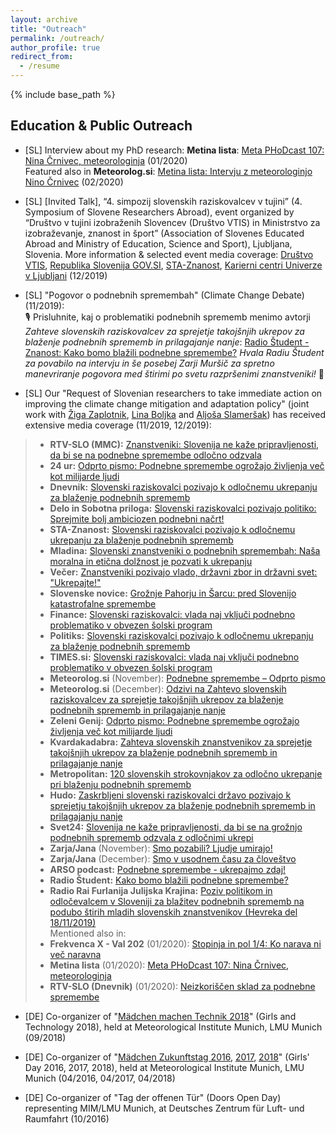 ```yaml
---
layout: archive
title: "Outreach"
permalink: /outreach/
author_profile: true
redirect_from:
  - /resume
---
```


{% include base_path %}

## Education & Public Outreach 

* [SL] Interview about my PhD research:
**Metina lista**: [Meta PHoDcast 107: Nina Črnivec, meteorologinja](https://metinalista.si/meta-phodcast-107-nina-crnivec-meteorologinja/) (01/2020) <br/> 
Featured also in
**Meteorolog.si**: [Metina lista: Intervju z meteorologinjo Nino Črnivec](http://meteorolog.si/index.php/2020/02/03/metina-lista-intervju-z-meteorologinjo-nino-crnivec/) (02/2020) <br/> 

* [SL] [Invited Talk], “4. simpozij slovenskih raziskovalcev v tujini” (4. Symposium of Slovene Researchers Abroad), event organized by “Društvo v tujini izobraženih Slovencev (Društvo VTIS) in Ministrstvo za izobraževanje, znanost in šport” (Association of Slovenes Educated Abroad and Ministry of Education, Science and Sport), Ljubljana, Slovenia. 
More information & selected event media coverage:
[Društvo VTIS](https://www.drustvovtis.si/4-simpozij-slovenskih-raziskovalcev-v-tujini/),
[Republika Slovenija GOV.SI](https://www.gov.si/dogodki/2019-12-23-4-simpozij-slovenskih-raziskovalcev-v-tujini/),
[STA-Znanost](http://znanost.sta.si/2711367/simpozij-slovenskih-raziskovalcev-v-tujini-v-luci-krozenja-znanja),
[Karierni centri Univerze v Ljubljani](https://kc.uni-lj.si/novice/4-simpozij-slovenskih-raziskovalcev-v-tujini.html) (12/2019) <br/> 

* [SL] "Pogovor o podnebnih spremembah" (Climate Change Debate) (11/2019):<br/> 
&#x1F399; Prisluhnite, kaj o problematiki podnebnih sprememb menimo avtorji _Zahteve slovenskih raziskovalcev za sprejetje takojšnjih ukrepov za blaženje podnebnih sprememb in prilagajanje nanje_: [Radio Študent - Znanost: Kako bomo blažili podnebne spremembe?](https://radiostudent.si/znanost/zr-intervju/kako-bomo-bla%C5%BEili-podnebne-spremembe?fbclid=IwAR2y3n6dfT9tYwNvE19qQpJQxxlx4NXMCNswiruB8Ier-CspBRPHdpXCQM4) _Hvala Radiu Študent za povabilo na intervju in še posebej Zarji Muršič za spretno manevriranje pogovora med štirimi po svetu razpršenimi znanstveniki!_ 🙂

* [SL] Our "Request of Slovenian researchers to take immediate action on improving the climate change mitigation and adaptation policy" (joint work with [Žiga Zaplotnik](https://zaplotnik.github.io/), [Lina Boljka](https://lina-boljka.github.io/) and [Aljoša Slameršak](https://ictaweb.uab.cat/personal_detail.php?id=4088)) has received extensive media coverage (11/2019, 12/2019):
> - **RTV-SLO (MMC):** [Znanstveniki: Slovenija ne kaže pripravljenosti, da bi se na podnebne spremembe odločno odzvala](https://www.rtvslo.si/okolje/novice/znanstveniki-slovenija-ne-kaze-pripravljenosti-da-bi-se-na-podnebne-spremembe-odlocno-odzvala/504612?fbclid=IwAR2Px1cLtDykMJxNszkG6MI1QDOM2LneGWqK70LchAvEST9RBr_VWVjM-7Y)<br/> 
> - **24 ur:** [Odprto pismo: Podnebne spremembe ogrožajo življenja več kot milijarde ljudi](https://www.24ur.com/novice/slovenija/razocarani-slovenski-znanstveniki-politiki-se-ne-zavedajo-resnosti-problema.html)<br/> 
> - **Dnevnik:** [Slovenski raziskovalci pozivajo k odločnemu ukrepanju za blaženje podnebnih sprememb](https://www.dnevnik.si/1042913601/slovenija/slovenski-raziskovalci-pozivajo-k-odlocnemu-ukrepanju-za-blazenje-podnebnih-sprememb)<br/> 
> - **Delo in Sobotna priloga:** [Slovenski raziskovalci pozivajo politiko: Sprejmite bolj ambiciozen podnebni načrt!](https://www.delo.si/novice/okolje/slovenski-raziskovalci-pozivajo-politiko-sprejmite-bolj-ambiciozen-podnebni-nacrt-247970.html)<br/>  
> - **STA-Znanost:** [Slovenski raziskovalci pozivajo k odločnemu ukrepanju za blaženje podnebnih sprememb](http://znanost.sta.si/2696264/slovenski-raziskovalci-pozivajo-k-odlocnemu-ukrepanju-za-blazenje-podnebnih-sprememb)<br/> 
> - **Mladina:** [Slovenski znanstveniki o podnebnih spremembah: Naša moralna in etična dolžnost je pozvati k ukrepanju](https://www.mladina.si/194097/slovenski-znanstveniki-o-podnebnih-spremembah-nasa-moralna-in-eticna-dolznost-je-pozvati-k-ukr/)<br/>  
> - **Večer:** [Znanstveniki pozivajo vlado, državni zbor in državni svet: "Ukrepajte!"](https://www.vecer.com/znanstveniki-pozivajo-vlado-drzavni-zbor-in-drzavni-svet-ukrepajte-10089051)<br/> 
> - **Slovenske novice:** [Grožnje Pahorju in Šarcu: pred Slovenijo katastrofalne spremembe](https://www.slovenskenovice.si/novice/slovenija/clanek/groznje-pahorju-in-sarcu-pred-slovenijo-katastrofalne-spremembe-247919)<br/>  
> - **Finance:** [Slovenski raziskovalci: vlada naj vključi podnebno problematiko v obvezen šolski program](https://oe.finance.si/8954794)<br/> 
> - **Politiks:** [Slovenski raziskovalci pozivajo k odločnemu ukrepanju za blaženje podnebnih sprememb](http://www.politikis.si/2019/11/slovenski-raziskovalci-pozivajo-k-odlocnemu-ukrepanju-za-blazenje-podnebnih-sprememb/)<br/> 
> - **TIMES.si:** [Slovenski raziskovalci: vlada naj vključi podnebno problematiko v obvezen šolski program](http://www.times.si/slovenija/slovenski-raziskovalci-vlada-naj-vkljuci-podnebno-problematiko-v-obvezen-solski-program--8eab3057b4f399f34eedc14a0423913804034be6.html)<br/> 
> - **Meteorolog.si** (November): [Podnebne spremembe – Odprto pismo](http://meteorolog.si/index.php/2019/11/11/podnebne-spremembe-odprto-pismo/)<br/> 
> - **Meteorolog.si** (December): [Odzivi na Zahtevo slovenskih raziskovalcev za sprejetje takojšnjih ukrepov za blaženje podnebnih sprememb in prilagajanje nanje](http://meteorolog.si/index.php/2019/12/13/odzivi-na-zahtevo-slovenskih-raziskovalcev-za-sprejetje-takojsnjih-ukrepov-za-blazenje-podnebnih-sprememb-in-prilagajanje-nanje/)<br/> 
> - **Zeleni Genij:** [Odprto pismo: Podnebne spremembe ogrožajo življenja več kot milijarde ljudi](https://zelenigenij.24ur.com/odprto-pismo-podnebne-spremembe-ogrozajo-zivljenja-vec-kot-milijarde-ljudi.html)<br/> 
> - **Kvardakadabra:** [Zahteva slovenskih znanstvenikov za sprejetje takojšnjih ukrepov  za blaženje podnebnih sprememb in prilagajanje nanje](https://www.scribd.com/document/434444707/Zahteva-slovenskih-znanstvenikov-za-sprejetje-takoj%C5%A1njih-ukrepov-za-bla%C5%BEenje-podnebnih-sprememb-in-prilagajanje-nanje?fbclid=IwAR07Noqc0WUfEeGxoe44hf0LuPNbSMlc3NKxCK9OCj7hNXaymeyW7ozgUGg)<br/> 
> - **Metropolitan:** [120 slovenskih strokovnjakov za odločno ukrepanje pri blaženju podnebnih sprememb](https://www.metropolitan.si/aktualno/120-slovenskih-strokovnjakov-za-odlocno-ukrepanje-pri-blazenju-podnebnih-sprememb/)<br/> 
> - **Hudo:** [Zaskrbljeni slovenski raziskovalci državo pozivajo k sprejetju takojšnjih ukrepov za blaženje podnebnih sprememb in prilagajanju nanje](https://hudo.com/si/2019/11/11/zaskrbljeni-slovenski-raziskovalci-drzavo-pozivajo-k-sprejetju-takojsnjih-ukrepov-za-blazenje-podnebnih-sprememb-prilagajanju-nanje/)<br/> 
> - **Svet24:** [Slovenija ne kaže pripravljenosti, da bi se na grožnjo podnebnih sprememb odzvala z odločnimi ukrepi](https://novice.svet24.si/clanek/novice/svet/5df8e1f62d92a/slovenija-ne-kaze-pripravljenosti-da-bi-se-na-groznjo-podnebnih-sprememb-odzvala-z-odlocnimi-ukrepi)<br/> 
> - **Zarja/Jana** (November): [Smo pozabili? Ljudje umirajo!](https://revijazarja.si/clanek/ljudje/5dd2bb059e1b5/smo-pozabili-ljudje-umirajo)<br/> 
> - **Zarja/Jana** (December): [Smo v usodnem času za človeštvo](https://revijazarja.si/clanek/zgodbe/5dee3441f3ac2/smo-v-usodnem-casu-za-clovestvo)<br/> 
> - **ARSO podcast:** [Podnebne spremembe - ukrepajmo zdaj!](https://meteo.arso.gov.si/uploads/probase/www/fproduct/media/sl/podcast/podcast_20191204_ep027.mp3)<br/> 
> - **Radio Študent:** [Kako bomo blažili podnebne spremembe?](https://radiostudent.si/znanost/zr-intervju/kako-bomo-bla%C5%BEili-podnebne-spremembe)<br/> 
> - **Radio Rai Furlanija Julijska Krajina:** [Poziv politikom in odločevalcem v Sloveniji za blažitev podnebnih sprememb na podubo štirih mladih slovenskih znanstvenikov (Hevreka del 18/11/2019)](http://www.rai.it/dl/portali/site/articolo/ContentItem-99a019aa-ca1e-4865-b5e0-bc047ac1bab4.html)<br/> 
  Mentioned also in:
> - **Frekvenca X - Val 202** (01/2020): [Stopinja in pol 1/4: Ko narava ni več naravna](https://val202.rtvslo.si/2019/12/frekvenca-x-177/)<br/> 
> - **Metina lista** (01/2020): [Meta PHoDcast 107: Nina Črnivec, meteorologinja](https://metinalista.si/meta-phodcast-107-nina-crnivec-meteorologinja/)<br/> 
> - **RTV-SLO (Dnevnik)** (01/2020): [Neizkoriščen sklad za podnebne spremembe](https://4d.rtvslo.si/arhiv/dnevnik/174665542/00:00:00)<br/> 


* [DE] Co-organizer of "[Mädchen machen Technik 2018](https://www.wavestoweather.de/equal_opportunity/activities/maedchenmachentechnik2018/index.html)" (Girls and Technology 2018), held at Meteorological Institute Munich, LMU Munich (09/2018)<br/>

* [DE] Co-organizer of "[Mädchen Zukunftstag 2016](https://www.wavestoweather.de/equal_opportunity/activities/girls_day_2016/index.html), [2017](https://www.wavestoweather.de/equal_opportunity/activities/girls_day_2017/index.html), [2018](https://www.wavestoweather.de/equal_opportunity/activities/girlsday-2018/index.html)" (Girls' Day 2016, 2017, 2018), held at Meteorological Institute Munich, LMU Munich (04/2016, 04/2017, 04/2018)<br/>

* [DE] Co-organizer of "Tag der offenen Tür" (Doors Open Day) representing MIM/LMU Munich, at Deutsches Zentrum für Luft- und Raumfahrt (10/2016)






